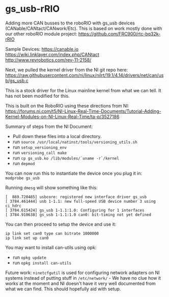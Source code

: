 # gs_usb-rRIO
Adding more CAN busses to the roboRIO with gs_usb devices (CANable/CANtact/CANwork/Etc).  This is based on work mostly done with our other roboRIO module project: https://github.com/FRC900/rtc-bq32k-rRIO

Sample Devices:
https://canable.io
https://wiki.linklayer.com/index.php/CANtact
http://www.revrobotics.com/rev-11-2158/

Next, we pulled the kernel driver from the NI git repo here:  
https://raw.githubusercontent.com/ni/linux/nilrt/19.1/4.14/drivers/net/can/usb/gs_usb.c

This is a stock driver for the Linux mainline kernel from what we can tell. It has not been modified for this.

This is built on the RoboRIO using these directions from NI:  
https://forums.ni.com/t5/NI-Linux-Real-Time-Documents/Tutorial-Adding-Kernel-Modules-on-NI-Linux-Real-Time/ta-p/3527186

Summary of steps from the NI Document: 
- Pull down these files into a local directory.
- run ```source /usr/local/natinst/tools/versioning_utils.sh```
- run ```setup_versioning_env```
- run ```versioning_call make```
- run ```cp gs_usb.ko /lib/modules/`uname -r`/kernel```
- run ```depmod```

You can now run this to instantiate the device once you plug it in:  
```modprobe gs_usb```

Running ```dmesg``` will show something like this:  
```
[  869.720485] usbcore: registered new interface driver gs_usb
[ 3784.461444] usb 1-1.1: new full-speed USB device number 3 using ci_hdrc
[ 3784.615424] gs_usb 1-1.1:1.0: Configuring for 1 interfaces
[ 3784.910638] gs_usb 1-1.1:1.0 can0: bit-timing not yet defined
```

You can then proceed to setup the device and use it:
```
ip link set can0 type can bitrate 1000000
ip link set up can0
```

You may want to install can-utils using opk:
- run ```opkg update```
- run ```opkg install can-utils```

Future work:
```ninetcfgutil``` is used for configuring network adapters on NI systems instead of putting stuff in ```/etc/network/``` - We have no clue how it works at the moment and NI doesn't have it very well documented from what we can find.  This should hopefully aid with setup.
